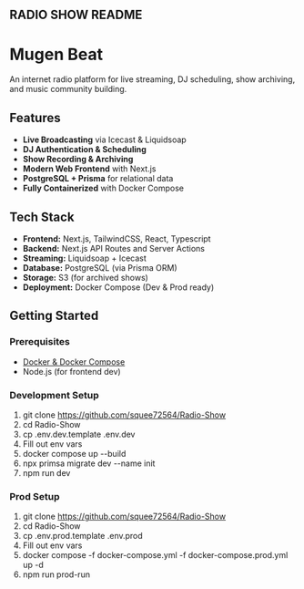 ## RADIO SHOW README

# Mugen Beat

An internet radio platform for live streaming, DJ scheduling, show archiving, and music community building.

## Features

- **Live Broadcasting** via Icecast & Liquidsoap
- **DJ Authentication & Scheduling**
- **Show Recording & Archiving**
- **Modern Web Frontend** with Next.js
- **PostgreSQL + Prisma** for relational data
- **Fully Containerized** with Docker Compose

## Tech Stack

- **Frontend:** Next.js, TailwindCSS, React, Typescript
- **Backend:** Next.js API Routes and Server Actions
- **Streaming:** Liquidsoap + Icecast
- **Database:** PostgreSQL (via Prisma ORM)
- **Storage:** S3 (for archived shows)
- **Deployment:** Docker Compose (Dev & Prod ready)

## Getting Started

### Prerequisites

- [Docker & Docker Compose](https://docs.docker.com/compose/install/)
- Node.js (for frontend dev)

### Development Setup

1. git clone https://github.com/squee72564/Radio-Show
2. cd Radio-Show
3. cp .env.dev.template .env.dev
4. Fill out env vars
5. docker compose up --build
6. npx primsa migrate dev --name init
7. npm run dev

### Prod Setup

1. git clone https://github.com/squee72564/Radio-Show
2. cd Radio-Show
3. cp .env.prod.template .env.prod
4. Fill out env vars
5. docker compose -f docker-compose.yml -f docker-compose.prod.yml up -d
6. npm run prod-run
